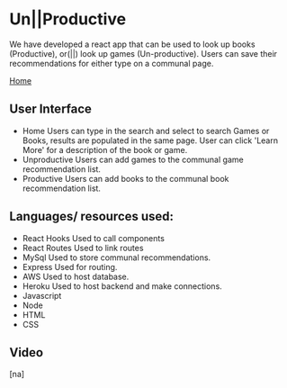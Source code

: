# Un||Productive

We have developed a react app that can be used to look up books (Productive), or(||) look up games (Un-productive). Users can save their recommendations for either type on a communal page.

[Home](/images/un_home.PNG)

## User Interface
- Home
    Users can type in the search and select to search Games or Books, results are populated in the same page. User can click 'Learn More' for a description of the book or game.
- Unproductive
    Users can add games to the communal game recommendation list.
- Productive
    Users can add books to the communal book recommendation list.
    
## Languages/ resources used:
- React Hooks
  Used to call components
- React Routes
  Used to link routes
- MySql
  Used to store communal recommendations.
- Express
  Used for routing.
- AWS
  Used to host database.
- Heroku
  Used to host backend and make connections.
- Javascript
- Node
- HTML
- CSS

## Video
[na]
